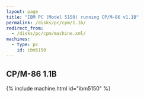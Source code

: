```yaml
---
layout: page
title: "IBM PC (Model 5150) running CP/M-86 v1.1B"
permalink: /disks/pc/cpm/1.1b/
redirect_from:
  - /disks/pc/cpm/machine.xml/
machines:
  - type: pc
    id: ibm5150
---
```


CP/M-86 1.1B
---

{% include machine.html id="ibm5150" %}
